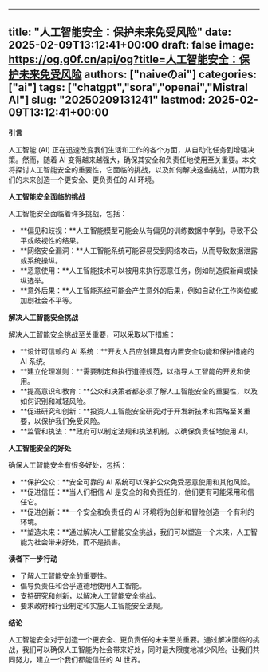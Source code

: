 
---
title: "人工智能安全：保护未来免受风险"
date: 2025-02-09T13:12:41+00:00
draft: false
image: https://og.g0f.cn/api/og?title=人工智能安全：保护未来免受风险
authors: ["naiveのai"]
categories: ["ai"]
tags: ["chatgpt","sora","openai","Mistral AI"]
slug: "20250209131241"
lastmod: 2025-02-09T13:12:41+00:00
---
**引言**

人工智能 (AI) 正在迅速改变我们生活和工作的各个方面，从自动化任务到增强决策。然而，随着 AI 变得越来越强大，确保其安全和负责任地使用至关重要。本文将探讨人工智能安全的重要性，它面临的挑战，以及如何解决这些挑战，从而为我们的未来创造一个更安全、更负责任的 AI 环境。

**人工智能安全面临的挑战**

人工智能安全面临着许多挑战，包括：

* **偏见和歧视：**人工智能模型可能会从有偏见的训练数据中学到，导致不公平或歧视性的结果。
* **网络安全漏洞：**人工智能系统可能容易受到网络攻击，从而导致数据泄露或系统操纵。
* **恶意使用：**人工智能技术可以被用来执行恶意任务，例如制造假新闻或操纵选举。
* **意外后果：**人工智能系统可能会产生意外的后果，例如自动化工作岗位或加剧社会不平等。

**解决人工智能安全挑战**

解决人工智能安全挑战至关重要，可以采取以下措施：

* **设计可信赖的 AI 系统：**开发人员应创建具有内置安全功能和保护措施的 AI 系统。
* **建立伦理准则：**需要制定和执行道德规范，以指导人工智能的开发和使用。
* **提高意识和教育：**公众和决策者都必须了解人工智能安全的重要性，以及如何识别和减轻风险。
* **促进研究和创新：**投资人工智能安全研究对于开发新技术和策略至关重要，以保护我们免受风险。
* **监管和执法：**政府可以制定法规和执法机制，以确保负责任地使用 AI。

**人工智能安全的好处**

确保人工智能安全有很多好处，包括：

* **保护公众：**安全可靠的 AI 系统可以保护公众免受恶意使用和其他风险。
* **促进信任：**当人们相信 AI 是安全的和负责任的，他们更有可能采用和信任它。
* **促进创新：**一个安全和负责任的 AI 环境将为创新和冒险创造一个有利的环境。
* **塑造未来：**通过解决人工智能安全挑战，我们可以塑造一个未来，人工智能为社会带来好处，而不是损害。

**读者下一步行动**

* 了解人工智能安全的重要性。
* 倡导负责任和合乎道德地使用人工智能。
* 支持研究和创新，以解决人工智能安全挑战。
* 要求政府和行业制定和实施人工智能安全法规。

**结论**

人工智能安全对于创造一个更安全、更负责任的未来至关重要。通过解决面临的挑战，我们可以确保人工智能为社会带来好处，同时最大限度地减少风险。让我们共同努力，建立一个我们都能信任的 AI 世界。